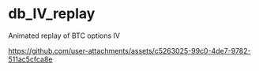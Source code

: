 # db_IV_replay

Animated replay of BTC options IV








https://github.com/user-attachments/assets/c5263025-99c0-4de7-9782-511ac5cfca8e







